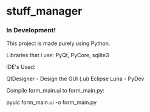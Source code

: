 stuff_manager
=============


### In Development!

This project is made purely using Python.

Libraries that i use: PyQt, PyCore, sqlite3

IDE's Used:

QtDesigner - Design the GUI (.ui)
Eclipse Luna - PyDev

Compile form_main.ui to form_main.py:

pyuic form_main.ui -o form_main.py
